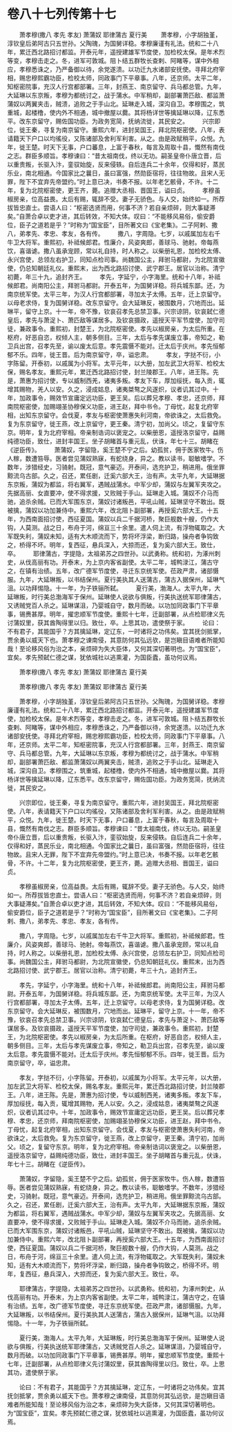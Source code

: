 # 卷八十七列传第十七

　　萧孝穆(撒八 孝先 孝友) 萧蒲奴 耶律蒲古 夏行美 　　萧孝穆，小字胡独堇，淳钦皇后弟阿古只五世孙。父陶瑰，为国舅详稳。孝穆廉谨有礼法。统和二十八年，累迁西北路招讨都监。开泰元年，遥授建雄军节度使，加检校太保。是年术烈等变，孝穆击走之。冬，进军可敦城。阻卜结五群牧长查剌、阿睹等，谋中外相应，孝穆悉诛之，乃严备御以待，余党遂溃。以功迁九水诸部安抚使。寻拜北府宰相，赐忠穆熙霸功臣，检校太师，同政事门下平章事。八年，还京师。太平二年，知枢密院事，充汉人行宫都部署。三年，封燕王、南京留守、兵马都总管。九年，大延琳以东京叛，孝穆为都统讨之，战于蒲水。中军稍却，副部署萧匹敌、都监萧蒲奴以两翼夹击，贼溃，追败之于手山北。延琳走入城，深沟自卫。孝穆围之，筑重城，起楼橹，使内外不相通，城中撤屋以爨。其将杨详世等擒延琳以降，辽东悉平。改东京留守，赐佐国功臣。为政务宽简，抚纳流徙，其民安之。 　　兴宗即位，徙王秦，寻复为南京留守。重熙六年，进封吴国王，拜北院枢密使。八年，表请籍天下户口以均徭役，又陈诸部及舍利军利害。从之。由是政赋稍平，众悦。九年，徙王楚。时天下无事，户口蕃息，上富于春秋，每言及周取十县，慨然有南伐之志。群臣多顺旨。孝穆谏曰：“昔太祖南伐，终以无功。嗣圣皇帝仆唐立晋，后以重贵叛，长驱入汴，銮驭始旋，反来侵轶。自后连兵二十余年，仅得和好，蒸民乐业，南北相通。今国家比之曩日，虽曰富强，然勋臣宿将，往往物故。且宋人无罪，陛下不宜弃先帝盟约。”时上意已决，书奏不报。以年老乞骸骨，不许。十二年，复为北院枢密使，更王齐，薨。追赠大丞相、晋国王，谥曰贞。 　　孝穆虽椒房亲，位高益畏。太后有赐，辄辞不受。妻子无骄色。与人交，始终如一。所荐拔皆忠直士。尝语人曰：“枢密选贤而用，何事不济？若自亲烦碎，则大事疑滞矣。”自萧合卓以吏才进，其后转效，不知大体。叹曰：“不能移风易俗，偷安爵位，臣子之道若是乎？”时称为“国宝臣”，目所著文曰《宝老集》。二子阿剌、撒八，弟孝先、孝忠、孝友，各有传。 　　撒八，字周隐。七岁，以戚属加左右千牛卫大将军。重熙初，补祗候郎君。性廉介，风姿爽郎，善球马、驰射。帝每燕饮，喜谐谑。撒八虽承宠顾，常以礼自持，时人称之。以柴册礼恩，加检校太傅、永兴宫使，总领左右护卫，同知点检司事。尚魏国公主，拜驸马都尉，为北院宣徽使，仍总知朝廷礼仪。重熙末，出为西北路招讨使、武宁郡王。居官以治称。清宁初薨，年三十九，追封齐王。 　　孝先，字延宁，小字海里。统和十八年，补祗候郎君。尚南阳公主，拜驸马都尉。开泰五年，为国舅详稳。将兵城东鄙。还，为南京统军使。太平三年，为汉人行宫都部署，寻加太子太傅。五年，迁上京留守。以母老求侍，复为国舅详稳。改东京留守。会大延琳反，被围数月，穴地而出。延琳平，留守上京。十一年，帝不豫，钦哀召孝先总禁卫事。兴宗谅阴，钦哀弑仁德皇后，孝先与萧浞卜、萧匹敌等谋居多。及钦哀摄政，遥授天平军节度使，加守司徒，兼政事令。重熙初，封楚王，为北院枢密使。孝先以椒房亲，为太后所重。在枢府，好恶自恣，权倾人主，朝多侧目。三年，太后与孝先谋废立事，帝知之，勒卫兵出宫，召孝先至，谕以废太后意。孝先震慑不能对。迁太后于庆州。孝先恒郁郁不乐。四年，徙王晋。后为南京留守，卒，谥忠肃。 　　孝友，字挞不衍，小字陈留。开泰初，以戚属为小将军。太平元年，以大册，加左武卫大将军、检校太保，赐名孝友。重熙元年，累迁西北路招讨使，封兰陵郡王。八年，进王陈。先是，萧惠为招讨使，专以威制西羌，诸夷多叛。孝友下车，厚加绥抚，每入贡，辄增其赐物，羌人以安。久之，浸成姑息，诸夷桀骜之风遂炽，议者讥其过中。十年，加政事令，赐效节宣庸定远功臣，更王吴。后以葬兄孝穆、孝忠，还京师，拜南院枢密使，加赐翊圣协穆保义功臣，进王赵，拜中书令。丁母忧，起复北府宰相，出知东京留守。会伐夏，孝友与枢密使萧惠失利河南，帝欲诛之，太后救免。复为东京留守，徙王燕，改上京留守，更王秦。清宁初，加尚父。顷之，复留守东京。明年，复为北府宰相。帝亲制诰词以褒宠之。以柴册恩，遥授洛京留守，益赐纯德功臣，致仕，进封丰国王。坐子胡睹首与重元乱，伏诛，年七十三。胡睹在《逆臣传》。 　　萧蒲奴，字留隐，奚王楚不宁之后。幼孤贫，佣于医家牧牛。伤人稼，数遭笞辱。医者尝见蒲奴熟寐，有蛇绕身，异之。教以读书，聪敏嗜学。不数年，涉猎经史，习骑射。既冠，意气豪迈。开泰间，选充护卫，稍进用。俄坐罪黥流乌古部。久之，召还，累任剧，迁奚六部大王，治有声。太平九年，大延琳据东京叛，蒲奴为都监，将右翼军，遇贼战蒲水。中军少却，蒲奴与左翼军夹攻之。先据高丽、女直要冲，使不得求援，又败贼于手山。延琳走入城。蒲奴不介马而驰，追杀余贼。已而大军围东京，蒲奴讨诸叛邑，平吼山贼，延琳坚守不敢出。既被擒，蒲奴以功加兼侍中。重熙六年，改北阻卜副部署，再授奚六部大王。十五年，为西南面招讨使，西征夏国。蒲奴以兵二千据河桥，聚巨舰数十艘，仍作大钩，人莫测。战之日，布舟于河，绵亘三十余里。遣人伺上流，有浮物辄取之。大军既失利，蒲奴未知，适有大木顺流而下，势将坏浮梁，断归路，操舟者争钩致之，桥得不坏。明年，复西征，悬兵深入，大掠而还，复为奚六部大王。致仕，卒。 　　耶律蒲古，字提隐，太祖弟苏之四世孙。以武勇称。统和初，为涿州刺史，从伐高丽有功。开泰末，为上京内客省副使。太平二年，城鸭渌江，蒲古守之，在镇有治绩。五年，改广德军节度使，寻迁东京统军使。莅政严肃，诸部慑服。九年，大延琳叛，以书结保州。夏行美执其人送蒲古，蒲古入据保州，延琳气沮。以功拜惕隐。十一年，为子铁骊所弑。 　　夏行美，渤海人。太平九年，大延琳叛，时行美总渤海军于保州。延琳使人说欲与俱叛，行美执送统军耶律蒲古，又诱贼党百人杀之。延琳谋沮，乃婴城自守，数月而破。以功加同政事门下平章事，锡赉甚厚。明年，擢忠顺军节度使。重熙十七年，迁副部署，从点检耶律义先讨蒲奴里，获其酋陶得里以归。致仕，卒。上思其功，遣使祭于家。 　　论曰：不有君子，其能国乎？方其擒延琳，定辽东，一时诸将之功伟矣。宜其抚剑抵掌，贾余勇以威天下也。萧孝穆之谏南侵，其意防何其弘远欤，是岂瞋目语难者所能知哉！至论移风俗为治之本，亲烦碎为失大臣体，又何其深切著明也。为“国宝臣”，宜矣。孝先预弑仁德之谋，犹依城社以逃熏灌，为国臣蠹，虽功何议焉。

　　萧孝穆(撒八 孝先 孝友) 萧蒲奴 耶律蒲古 夏行美

　　萧孝穆(撒八 孝先 孝友) 萧蒲奴 耶律蒲古 夏行美

　　萧孝穆，小字胡独堇，淳钦皇后弟阿古只五世孙。父陶瑰，为国舅详稳。孝穆廉谨有礼法。统和二十八年，累迁西北路招讨都监。开泰元年，遥授建雄军节度使，加检校太保。是年术烈等变，孝穆击走之。冬，进军可敦城。阻卜结五群牧长查剌、阿睹等，谋中外相应，孝穆悉诛之，乃严备御以待，余党遂溃。以功迁九水诸部安抚使。寻拜北府宰相，赐忠穆熙霸功臣，检校太师，同政事门下平章事。八年，还京师。太平二年，知枢密院事，充汉人行宫都部署。三年，封燕王、南京留守、兵马都总管。九年，大延琳以东京叛，孝穆为都统讨之，战于蒲水。中军稍却，副部署萧匹敌、都监萧蒲奴以两翼夹击，贼溃，追败之于手山北。延琳走入城，深沟自卫。孝穆围之，筑重城，起楼橹，使内外不相通，城中撤屋以爨。其将杨详世等擒延琳以降，辽东悉平。改东京留守，赐佐国功臣。为政务宽简，抚纳流徙，其民安之。

　　兴宗即位，徙王秦，寻复为南京留守。重熙六年，进封吴国王，拜北院枢密使。八年，表请籍天下户口以均徭役，又陈诸部及舍利军利害。从之。由是政赋稍平，众悦。九年，徙王楚。时天下无事，户口蕃息，上富于春秋，每言及周取十县，慨然有南伐之志。群臣多顺旨。孝穆谏曰：“昔太祖南伐，终以无功。嗣圣皇帝仆唐立晋，后以重贵叛，长驱入汴，銮驭始旋，反来侵轶。自后连兵二十余年，仅得和好，蒸民乐业，南北相通。今国家比之曩日，虽曰富强，然勋臣宿将，往往物故。且宋人无罪，陛下不宜弃先帝盟约。”时上意已决，书奏不报。以年老乞骸骨，不许。十二年，复为北院枢密使，更王齐，薨。追赠大丞相、晋国王，谥曰贞。

　　孝穆虽椒房亲，位高益畏。太后有赐，辄辞不受。妻子无骄色。与人交，始终如一。所荐拔皆忠直士。尝语人曰：“枢密选贤而用，何事不济？若自亲烦碎，则大事疑滞矣。”自萧合卓以吏才进，其后转效，不知大体。叹曰：“不能移风易俗，偷安爵位，臣子之道若是乎？”时称为“国宝臣”，目所著文曰《宝老集》。二子阿剌、撒八，弟孝先、孝忠、孝友，各有传。

　　撒八，字周隐。七岁，以戚属加左右千牛卫大将军。重熙初，补祗候郎君。性廉介，风姿爽郎，善球马、驰射。帝每燕饮，喜谐谑。撒八虽承宠顾，常以礼自持，时人称之。以柴册礼恩，加检校太傅、永兴宫使，总领左右护卫，同知点检司事。尚魏国公主，拜驸马都尉，为北院宣徽使，仍总知朝廷礼仪。重熙末，出为西北路招讨使、武宁郡王。居官以治称。清宁初薨，年三十九，追封齐王。

　　孝先，字延宁，小字海里。统和十八年，补祗候郎君。尚南阳公主，拜驸马都尉。开泰五年，为国舅详稳。将兵城东鄙。还，为南京统军使。太平三年，为汉人行宫都部署，寻加太子太傅。五年，迁上京留守。以母老求侍，复为国舅详稳。改东京留守。会大延琳反，被围数月，穴地而出。延琳平，留守上京。十一年，帝不豫，钦哀召孝先总禁卫事。兴宗谅阴，钦哀弑仁德皇后，孝先与萧浞卜、萧匹敌等谋居多。及钦哀摄政，遥授天平军节度使，加守司徒，兼政事令。重熙初，封楚王，为北院枢密使。孝先以椒房亲，为太后所重。在枢府，好恶自恣，权倾人主，朝多侧目。三年，太后与孝先谋废立事，帝知之，勒卫兵出宫，召孝先至，谕以废太后意。孝先震慑不能对。迁太后于庆州。孝先恒郁郁不乐。四年，徙王晋。后为南京留守，卒，谥忠肃。

　　孝友，字挞不衍，小字陈留。开泰初，以戚属为小将军。太平元年，以大册，加左武卫大将军、检校太保，赐名孝友。重熙元年，累迁西北路招讨使，封兰陵郡王。八年，进王陈。先是，萧惠为招讨使，专以威制西羌，诸夷多叛。孝友下车，厚加绥抚，每入贡，辄增其赐物，羌人以安。久之，浸成姑息，诸夷桀骜之风遂炽，议者讥其过中。十年，加政事令，赐效节宣庸定远功臣，更王吴。后以葬兄孝穆、孝忠，还京师，拜南院枢密使，加赐翊圣协穆保义功臣，进王赵，拜中书令。丁母忧，起复北府宰相，出知东京留守。会伐夏，孝友与枢密使萧惠失利河南，帝欲诛之，太后救免。复为东京留守，徙王燕，改上京留守，更王秦。清宁初，加尚父。顷之，复留守东京。明年，复为北府宰相。帝亲制诰词以褒宠之。以柴册恩，遥授洛京留守，益赐纯德功臣，致仕，进封丰国王。坐子胡睹首与重元乱，伏诛，年七十三。胡睹在《逆臣传》。

　　萧蒲奴，字留隐，奚王楚不宁之后。幼孤贫，佣于医家牧牛。伤人稼，数遭笞辱。医者尝见蒲奴熟寐，有蛇绕身，异之。教以读书，聪敏嗜学。不数年，涉猎经史，习骑射。既冠，意气豪迈。开泰间，选充护卫，稍进用。俄坐罪黥流乌古部。久之，召还，累任剧，迁奚六部大王，治有声。太平九年，大延琳据东京叛，蒲奴为都监，将右翼军，遇贼战蒲水。中军少却，蒲奴与左翼军夹攻之。先据高丽、女直要冲，使不得求援，又败贼于手山。延琳走入城。蒲奴不介马而驰，追杀余贼。已而大军围东京，蒲奴讨诸叛邑，平吼山贼，延琳坚守不敢出。既被擒，蒲奴以功加兼侍中。重熙六年，改北阻卜副部署，再授奚六部大王。十五年，为西南面招讨使，西征夏国。蒲奴以兵二千据河桥，聚巨舰数十艘，仍作大钩，人莫测。战之日，布舟于河，绵亘三十余里。遣人伺上流，有浮物辄取之。大军既失利，蒲奴未知，适有大木顺流而下，势将坏浮梁，断归路，操舟者争钩致之，桥得不坏。明年，复西征，悬兵深入，大掠而还，复为奚六部大王。致仕，卒。

　　耶律蒲古，字提隐，太祖弟苏之四世孙。以武勇称。统和初，为涿州刺史，从伐高丽有功。开泰末，为上京内客省副使。太平二年，城鸭渌江，蒲古守之，在镇有治绩。五年，改广德军节度使，寻迁东京统军使。莅政严肃，诸部慑服。九年，大延琳叛，以书结保州。夏行美执其人送蒲古，蒲古入据保州，延琳气沮。以功拜惕隐。十一年，为子铁骊所弑。

　　夏行美，渤海人。太平九年，大延琳叛，时行美总渤海军于保州。延琳使人说欲与俱叛，行美执送统军耶律蒲古，又诱贼党百人杀之。延琳谋沮，乃婴城自守，数月而破。以功加同政事门下平章事，锡赉甚厚。明年，擢忠顺军节度使。重熙十七年，迁副部署，从点检耶律义先讨蒲奴里，获其酋陶得里以归。致仕，卒。上思其功，遣使祭于家。

　　论曰：不有君子，其能国乎？方其擒延琳，定辽东，一时诸将之功伟矣。宜其抚剑抵掌，贾余勇以威天下也。萧孝穆之谏南侵，其意防何其弘远欤，是岂瞋目语难者所能知哉！至论移风俗为治之本，亲烦碎为失大臣体，又何其深切著明也。为“国宝臣”，宜矣。孝先预弑仁德之谋，犹依城社以逃熏灌，为国臣蠹，虽功何议焉。